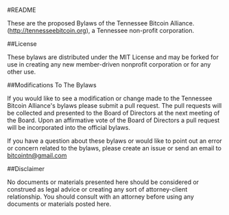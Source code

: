 #README

These are the proposed Bylaws of the Tennessee Bitcoin Alliance. (http://tennesseebitcoin.org), a Tennessee non-profit corporation.

##License

These bylaws are distributed under the MIT License and may be forked for use in creating any new member-driven nonprofit corporation or for any other use.

##Modifications To The Bylaws

If you would like to see a modification or change made to the Tennessee Bitcoin Alliance's bylaws please submit a pull request. The pull requests will be collected and presented to the Board of Directors at the next meeting of the Board. Upon an affirmative vote of the Board of Directors a pull request will be incorporated into the official bylaws.

If you have a question about these bylaws or would like to point out an error or concern related to the bylaws, please create an issue or send an email to [bitcointn@gmail.com](mailto:bitcointn@gmail.com)

##Disclaimer

No documents or materials presented here should be considered or construed as legal advice or creating any sort of attorney-client relationship. You should consult with an attorney before using any documents or materials posted here.
